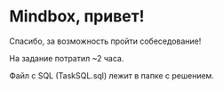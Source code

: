 # Mindbox, привет!  

Спасибо, за возможность пройти собеседование!

На задание потратил ~2 часа.

Файл с SQL (TaskSQL.sql) лежит в папке с решением.


